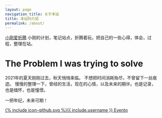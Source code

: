 ```yaml
---
layout: page
navigation_title: 关于本站
title: 本站的介绍
permalink: /about/
---
```


[小刚爱折腾](https://github.com/iudd/note/) 
小刚的计划，笔记站点，折腾着玩，把自己的一些心得，体会，过程，整理在站。

# The Problem I was trying to solve


2021年的夏天刚刚过去，秋天悄悄来临。
不想把时间消耗殆尽，不曾留下一丝痕迹。
慢慢的整理一下，曾经的生活，现在的心情，以及未来的期许。也是记录，也是缅怀，也是憧憬。


一把年纪，未来可期！ 

<a href="https://github.com/boyney123/evento"><span class="icon icon--github">{% include icon-github.svg %}</span><span class="username">{{ include.username }}</span> Evento</a>


